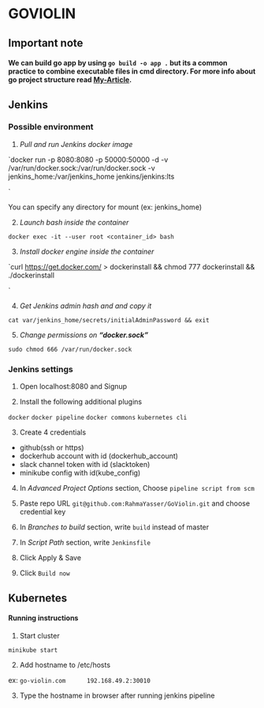 
  
  

# GOVIOLIN

  

## Important note

#### We can build go app by using `go build -o app .` but its a common practice to combine executable files in cmd directory. For more info about go project structure read [My-Article](https://rahmayasser.hashnode.dev/how-to-structure-your-go-app).

  

## Jenkins

  

### Possible environment

1.  *Pull and run Jenkins docker image*

`docker run -p 8080:8080 -p 50000:50000 -d -v /var/run/docker.sock:/var/run/docker.sock -v jenkins_home:/var/jenkins_home jenkins/jenkins:lts

`

You can specify any directory for mount (ex: jenkins_home)

2.  *Launch bash inside the container*

`docker exec -it --user root <container_id> bash`

3.  *Install docker engine inside the container*

`curl https://get.docker.com/ > dockerinstall && chmod 777 dockerinstall && ./dockerinstall

`

4.  *Get Jenkins admin hash and and copy it*

`cat var/jenkins_home/secrets/initialAdminPassword && exit`

5.  *Change permissions on **“docker.sock”***

`sudo chmod 666 /var/run/docker.sock`

### Jenkins settings

1. Open localhost:8080 and Signup

2. Install the following additional plugins

`docker`    `docker pipeline`  `docker commons` `kubernetes cli`

3. Create 4 credentials

-  github(ssh or https)
-  dockerhub account with id  (dockerhub_account)
-  slack channel token with id (slacktoken)
- minikube config with id(kube_config)
4. In *Advanced Project Options* section, Choose `pipeline script from scm`

5. Paste repo URL `git@github.com:RahmaYasser/GoViolin.git` and choose credential key

6. In *Branches to build* section, write `build` instead of master

7. In *Script Path* section, write `Jenkinsfile`

8. Click Apply & Save

9. Click `Build now`

  

## Kubernetes

#### Running instructions

1. Start cluster

`minikube start`

2. Add hostname to /etc/hosts

ex: `go-violin.com      192.168.49.2:30010`

3. Type the hostname in browser after running jenkins pipeline

